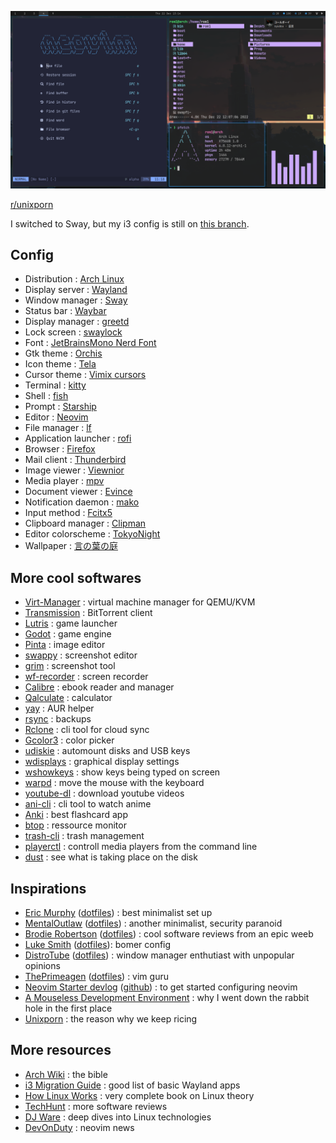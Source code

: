 ![screenshot](screenshot.png)

[r/unixporn](https://www.reddit.com/r/unixporn/comments/zswnv3/sway_wayland_is_the_way_to_go/)

I switched to Sway, but my i3 config is still on [this branch](https://github.com/Lysquid/dotfiles/tree/i3).

## Config

+ Distribution : [Arch Linux](https://archlinux.org/)
+ Display server : [Wayland](https://wayland.freedesktop.org/)
+ Window manager : [Sway](https://swaywm.org/)
+ Status bar : [Waybar](https://github.com/Alexays/Waybar)
+ Display manager : [greetd](https://git.sr.ht/~kennylevinsen/greetd)
+ Lock screen : [swaylock](https://github.com/swaywm/swaylock)
+ Font : [JetBrainsMono Nerd Font](https://www.jetbrains.com/lp/mono/)
+ Gtk theme : [Orchis](https://github.com/vinceliuice/Orchis-theme)
+ Icon theme : [Tela](https://github.com/vinceliuice/Tela-icon-theme)
+ Cursor theme : [Vimix cursors](https://github.com/vinceliuice/Vimix-cursors)
+ Terminal : [kitty](https://sw.kovidgoyal.net/kitty/)
+ Shell : [fish](https://fishshell.com/)
+ Prompt : [Starship](https://starship.rs/)
+ Editor : [Neovim](https://neovim.io/)
+ File manager : [lf](https://github.com/gokcehan/lf/)
+ Application launcher : [rofi](https://github.com/davatorium/rofi)
+ Browser : [Firefox](https://www.mozilla.org/firefox/)
+ Mail client : [Thunderbird](https://www.thunderbird.net)
+ Image viewer : [Viewnior](https://github.com/hellosiyan/Viewnior)
+ Media player : [mpv](https://mpv.io/)
+ Document viewer : [Evince](https://wiki.gnome.org/Apps/Evince)
+ Notification daemon : [mako](https://github.com/emersion/mako)
+ Input method : [Fcitx5](https://fcitx-im.org/wiki/Fcitx_5)
+ Clipboard manager : [Clipman](https://github.com/yory8/clipman)
+ Editor colorscheme : [TokyoNight](https://github.com/folke/tokyonight.nvim)
+ Wallpaper : [言の葉の庭](https://www.reddit.com/r/wallpaper/comments/n9kuz5)

## More cool softwares

+ [Virt-Manager](https://virt-manager.org/) : virtual machine manager for QEMU/KVM
+ [Transmission](https://transmissionbt.com/) : BitTorrent client
+ [Lutris](https://lutris.net/) : game launcher
+ [Godot](https://godotengine.org/) : game engine
+ [Pinta](https://www.pinta-project.com/) : image editor
+ [swappy](https://github.com/jtheoof/swappy) : screenshot editor
+ [grim](https://sr.ht/~emersion/grim/) : screenshot tool
+ [wf-recorder](https://github.com/ammen99/wf-recorder) : screen recorder
+ [Calibre](https://calibre-ebook.com/) : ebook reader and manager
+ [Qalculate](https://github.com/Qalculate/qalculate-gtk) : calculator
+ [yay](https://github.com/Jguer/yay) : AUR helper
+ [rsync](https://wiki.archlinux.org/title/rsync) : backups
+ [Rclone](https://github.com/rclone/rclone) : cli tool for cloud sync
+ [Gcolor3](https://www.hjdskes.nl/projects/gcolor3/) : color picker
+ [udiskie](https://github.com/coldfix/udiskie/) : automount disks and USB keys
+ [wdisplays](https://github.com/artizirk/wdisplays) : graphical display settings
+ [wshowkeys](https://git.sr.ht/~sircmpwn/wshowkeys) : show keys being typed on screen
+ [warpd](https://github.com/rvaiya/warpd) : move the mouse with the keyboard
+ [youtube-dl](https://github.com/ytdl-org/youtube-dl) : download youtube videos
+ [ani-cli](https://github.com/pystardust/ani-cli) : cli tool to watch anime
+ [Anki](https://apps.ankiweb.net/) : best flashcard app
+ [btop](https://github.com/aristocratos/btop) : ressource monitor
+ [trash-cli](https://github.com/andreafrancia/trash-cli) : trash management
+ [playerctl](https://github.com/altdesktop/playerctl) : controll media players from the command line
+ [dust](https://github.com/bootandy/dust) : see what is taking place on the disk

## Inspirations

+ [Eric Murphy](https://www.youtube.com/c/EricMurphyxyz) ([dotfiles](https://github.com/ericmurphyxyz/dotfiles)) : best minimalist set up
+ [MentalOutlaw](https://www.youtube.com/c/MentalOutlaw) ([dotfiles](https://github.com/MentalOutlaw/deploygentoo)) : another minimalist, security paranoid
+ [Brodie Robertson](https://www.youtube.com/c/BrodieRobertson) ([dotfiles](https://github.com/BrodieRobertson/dotfiles)) : cool software reviews from an epic weeb
+ [Luke Smith](https://www.youtube.com/c/LukeSmithxyz) ([dotfiles](https://github.com/LukeSmithxyz/voidrice)): bomer config
+ [DistroTube](https://www.youtube.com/c/DistroTube) ([dotfiles](https://gitlab.com/dwt1/dotfiles)) : window manager enthutiast with unpopular opinions
+ [ThePrimeagen](https://www.youtube.com/c/ThePrimeagen) ([dotfiles](https://github.com/ThePrimeagen/.dotfiles)) : vim guru
+ [Neovim Starter devlog](https://vonheikemen.github.io/devlog/tools/build-your-first-lua-config-for-neovim/) ([github](https://github.com/VonHeikemen/nvim-starter)) : to get started configuring neovim
+ [A Mouseless Development Environment](https://thevaluable.dev/mouseless-development-environment/) : why I went down the rabbit hole in the first place
+ [Unixporn](https://www.reddit.com/r/unixporn/) : the reason why we keep ricing

## More resources

+ [Arch Wiki](https://wiki.archlinux.org/) : the bible
+ [i3 Migration Guide](https://github.com/swaywm/sway/wiki/i3-Migration-Guide) : good list of basic Wayland apps
+ [How Linux Works](https://nostarch.com/howlinuxworks3) : very complete book on Linux theory
+ [TechHunt](https://www.youtube.com/c/TechHutHD) : more software reviews
+ [DJ Ware](https://www.youtube.com/c/DJWareCG) : deep dives into Linux technologies
+ [DevOnDuty](https://www.youtube.com/channel/UCFU7a7OMYfcpjtIpu2j47_Q) : neovim news
